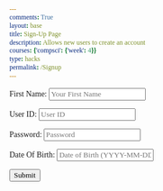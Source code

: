 ```yaml
---
comments: True
layout: base
title: Sign-Up Page
description: Allows new users to create an account
courses: {'compsci': {'week': 4}}
type: hacks
permalink: /Signup
---
```


<style>
    * {
        font-family: 'Times New Roman', Times, serif;
    }
    body {
        font-family: 'Times New Roman', Times, serif;
        margin: 50px;
    }
</style>
<!-- Removed the link to external CSS for simplicity in this example -->
<html lang="en">
<head>
 <!-- JS below -->
<script>
    //import { uri, options } from '{{site.baseurl}}/assets/js/api/config.js';
// sign up_user function collects user input from a form (such as name, user ID, password, and date of birth) saves these values and sets up headers for a network request(POST), and then calls the signUp_api function with these inputs to start the account creation process.
   function signUp_user() {
        const enteredName = document.getElementById("name").value;
        const enteredUid = document.getElementById("uid").value;
        const enteredPassword = document.getElementById("password").value;
        const enteredDOB = document.getElementById("dob").value;
        console.log("Name = " + enteredName)
        console.log("Uid = " + enteredUid)
        console.log("Password = " + enteredPassword)
        console.log("dob = " + enteredDOB)
        const signupHeaders = new Headers();
      signupHeaders.set('111', '222');
      signupHeaders.set("Accept", "*/*");
      signupHeaders.set("Accept-Language", "en-US,en;q=0.9");
      signupHeaders.set("Content-Type", "application/json");
      //The signUp_api function in your code sends a POST request to a server to create a new user account with the given name, user ID, password, and date of birth.
        signUp_api(enteredName, enteredUid, enteredPassword, enteredDOB)
      }
    function signUp_api(name, uid, pw, dob){
      let signupHeaders = new Headers();
      signupHeaders.append('111', '222');
      signupHeaders.append("Accept", "*/*");
      signupHeaders.append("Accept-Language", "en-US,en;q=0.9");
      signupHeaders.append("Content-Type", "application/json");
      var raw = JSON.stringify({
          "name" : name,
          "uid": uid,
          "password": pw,
          "dob": dob
        });
      var requestOptions = {
          method: 'POST',
          headers: signupHeaders,
          body: raw,
          redirect: 'follow'
        };
         // Fetch JWT
      fetch("http://127.0.0.1:8999/api/users/", requestOptions)
          .then(response => {
            if (response.ok) {
                alert("Account has been created. You will be directed to login page shortly.");
                 // Success!!!
            // Redirect to the login page
                window.location.href = "{{site.baseurl}}/lmc-login";
              } else {
                console.error("Sign Up Failed");
                // You can handle failed login attempts here
              }
          })
          .then(result => {
            //console.log(result);
            })
          .catch(error => console.log('error', error));
      //return response
    }
  </script>
  <meta charset="UTF-8">
  <meta name="viewport" content="width=device-width, initial-scale=1.0">
  <title>Login Page</title>
<!-- <HTML BELOW -->
<body>
    <div class="container">
    <form action="javascript:signUp_user()">
    <p><label for="Name">First Name:</label>
     <input type="text" id="name" placeholder="Your First Name" />
    </p>
    <p><label for="uid">User ID:</label>
    <input type="text" id="uid" placeholder="User ID" />
    </p>
    <p><label for="password">Password:</label>
    <input type="password" id="password" placeholder="Password" />
    </p>
    <p><label for="dob">Date Of Birth:</label>
    <input type="text" id="dob" placeholder="Date of Birth (YYYY-MM-DD)" />
    </p>
    <button class="button-spacing">Submit</button>
    </form>
  </div>
</body>